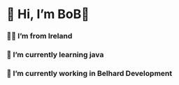 # 👋 Hi, I’m BoB🥰
### 😶‍🌫️ I’m from Ireland
### 🦾 I’m currently learning java
### 🔭 I’m currently working in Belhard Development
